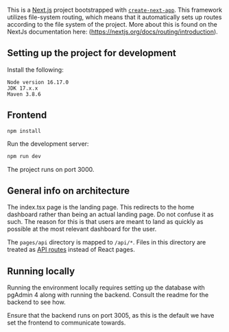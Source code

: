 This is a [Next.js](https://nextjs.org/) project bootstrapped with [`create-next-app`](https://github.com/vercel/next.js/tree/canary/packages/create-next-app). This framework utilizes file-system routing, which means that it automatically sets up routes according to the file system of the project. More about this is found on the NextJs documentation here: (https://nextjs.org/docs/routing/introduction).

## Setting up the project for development

Install the following:

```
Node version 16.17.0
JDK 17.x.x
Maven 3.8.6
```

## Frontend

```
npm install
```

Run the development server:

```bash
npm run dev
```

The project runs on port 3000.

## General info on architecture

The index.tsx page is the landing page. This redirects to the home dashboard rather than being an actual landing page. Do not confuse it as such. The reason for this is that users are meant to land as quickly as possible at the most relevant dashboard for the user.

The `pages/api` directory is mapped to `/api/*`. Files in this directory are treated as [API routes](https://nextjs.org/docs/api-routes/introduction) instead of React pages.

## Running locally

Running the environment locally requires setting up the database with pgAdmin 4 along with running the backend. Consult the readme for the backend to see how.

Ensure that the backend runs on port 3005, as this is the default we have set the frontend to communicate towards.

